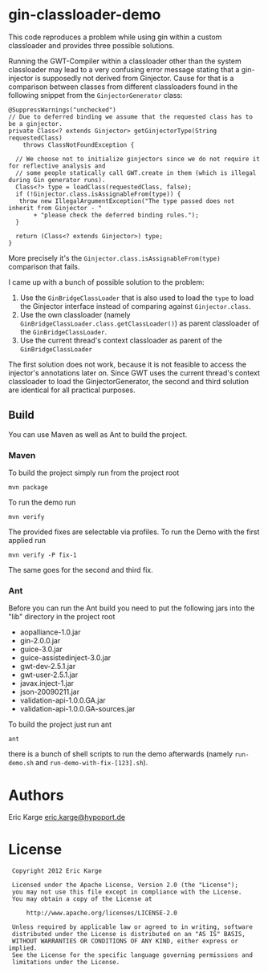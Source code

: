 # gin-classloader-demo

This code reproduces a problem while using gin within a custom classloader
and provides three possible solutions.

Running the GWT-Compiler within a classloader other than the system classloader may lead
to a very confusing error message stating that a gin-injector is supposedly not derived
from Ginjector. Cause for that is a comparison between classes from different classloaders
found in the following snippet from the `GinjectorGenerator` class:

    @SuppressWarnings("unchecked")
    // Due to deferred binding we assume that the requested class has to be a ginjector.
    private Class<? extends Ginjector> getGinjectorType(String requestedClass)
        throws ClassNotFoundException {

      // We choose not to initialize ginjectors since we do not require it for reflective analysis and
      // some people statically call GWT.create in them (which is illegal during Gin generator runs).
      Class<?> type = loadClass(requestedClass, false);
      if (!Ginjector.class.isAssignableFrom(type)) {
       throw new IllegalArgumentException("The type passed does not inherit from Ginjector - "
           + "please check the deferred binding rules.");
      }
    
      return (Class<? extends Ginjector>) type;
    }

More precisely it's the `Ginjector.class.isAssignableFrom(type)` comparison that fails.

I came up with a bunch of possible solution to the problem:

 1. Use the `GinBridgeClassLoader` that is also used to load the `type` to load the Ginjector interface
    instead of comparing against `Ginjector.class`.
 2. Use the own classloader (namely `GinBridgeClassLoader.class.getClassLoader()`) as
    parent classloader of the `GinBridgeClassLoader`.
 3. Use the current thread's context classloader as parent of the `GinBridgeClassLoader`

The first solution does not work, because it is not feasible to access the injector's annotations later on.
Since GWT uses the current thread's context classloader to load the GinjectorGenerator, the second and third
solution are identical for all practical purposes.


## Build

You can use Maven as well as Ant to build the project.


### Maven

To build the project simply run from the project root

    mvn package

To run the demo run

    mvn verify

The provided fixes are selectable via profiles. To run the Demo with the first applied run

    mvn verify -P fix-1

The same goes for the second and third fix.


### Ant

Before you can run the Ant build you need to put the following jars into the "lib" directory in the project root

 * aopalliance-1.0.jar
 * gin-2.0.0.jar
 * guice-3.0.jar
 * guice-assistedinject-3.0.jar
 * gwt-dev-2.5.1.jar
 * gwt-user-2.5.1.jar
 * javax.inject-1.jar
 * json-20090211.jar
 * validation-api-1.0.0.GA.jar
 * validation-api-1.0.0.GA-sources.jar

To build the project just run ant

    ant

there is a bunch of shell scripts to run the demo afterwards (namely `run-demo.sh` and `run-demo-with-fix-[123].sh`).

# Authors

Eric Karge <eric.karge@hypoport.de>


# License
     Copyright 2012 Eric Karge

     Licensed under the Apache License, Version 2.0 (the "License");
     you may not use this file except in compliance with the License.
     You may obtain a copy of the License at

         http://www.apache.org/licenses/LICENSE-2.0

     Unless required by applicable law or agreed to in writing, software
     distributed under the License is distributed on an "AS IS" BASIS,
     WITHOUT WARRANTIES OR CONDITIONS OF ANY KIND, either express or implied.
     See the License for the specific language governing permissions and
     limitations under the License.
